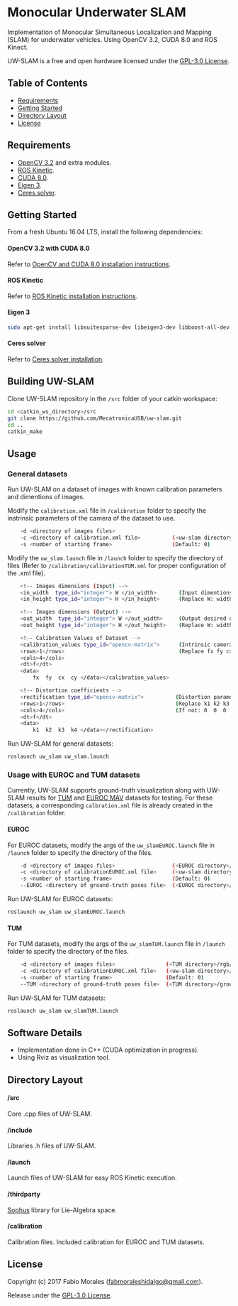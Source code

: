 # Monocular Underwater SLAM

Implementation of Monocular Simultaneous Localization and Mapping (SLAM) for underwater vehicles. Using OpenCV 3.2, CUDA 8.0 and ROS Kinect.

UW-SLAM is a free and open hardware licensed under the [GPL-3.0 License](https://en.wikipedia.org/wiki/GNU_General_Public_License).

## Table of Contents
- [Requirements](#requirements)
- [Getting Started](#getting-started)
- [Directory Layout](#directory-layout)
- [License](#license)

## Requirements

- [OpenCV 3.2](http://opencv.org) and extra modules.
- [ROS Kinetic](http://wiki.ros.org/kinetic/Installation).
- [CUDA 8.0](https://developer.nvidia.com/cuda-toolkit-archive).
- [Eigen 3](http://eigen.tuxfamily.org/index.php?title=Main_Page).
- [Ceres solver](http://ceres-solver.org/).

## Getting Started

From a fresh Ubuntu 16.04 LTS, install the following dependencies:

#### OpenCV 3.2 with CUDA 8.0

Refer to [OpenCV and CUDA 8.0 installation instructions](https://github.com/MecatronicaUSB/uwimageproc/blob/master/INSTALL.md).

#### ROS Kinetic

Refer to [ROS Kinetic installation instructions](http://wiki.ros.org/kinetic/Installation).

#### Eigen 3

```bash
sudo apt-get install libsuitesparse-dev libeigen3-dev libboost-all-dev
```

#### Ceres solver

Refer to [Ceres solver installation](http://ceres-solver.org/installation.html#linux).

## Building UW-SLAM

Clone UW-SLAM repository in the `/src` folder of your catkin workspace:

```bash
cd <catkin_ws_directory>/src
git clone https://github.com/MecatronicaUSB/uw-slam.git
cd ..
catkin_make
```

## Usage

### General datasets

Run UW-SLAM on a dataset of images with known calibration parameters and dimentions of images. 

Modify the `calibration.xml` file in `/calibration` folder to specify the instrinsic parameters of the camera of the dataset to use. 
```bash
    -d <directory of images files>                  
    -c <directory of calibration.xml file>          (<uw-slam directory>/calibration/calibration.xml)
    -s <number of starting frame>                   (Default: 0)
```

Modify the `uw_slam.launch` file in `/launch` folder to specify the directory of files (Refer to `/calibration/calibrationTUM.xml` for proper configuration of the .xml file).
```bash
    <!-- Images dimensions (Input) -->
    <in_width  type_id="integer"> W </in_width>       (Input dimentions of images)
    <in_height type_id="integer"> H </in_height>      (Replace W: width, H: height)

    <!-- Images dimensions (Output) -->
    <out_width  type_id="integer"> W </out_width>     (Output desired dimentions of images)
    <out_height type_id="integer"> H </out_height>    (Replace W: width, H: height)

    <!-- Calibration Values of Dataset -->
    <calibration_values type_id="opencv-matrix">      (Intrinsic camera parameters)
    <rows>1</rows>                                    (Replace fx fy cx cy)
    <cols>4</cols>
    <dt>f</dt>
    <data>
        fx  fy  cx  cy </data></calibration_values> 

    <!-- Distortion coefficients -->
    <rectification type_id="opencv-matrix">          (Distortion parameters, optional)
    <rows>1</rows>                                   (Replace k1 k2 k3 k4)
    <cols>4</cols>                                   (If not: 0  0  0  1)
    <dt>f</dt>  
    <data>
        k1  k2  k3  k4 </data></rectification>
```

Run UW-SLAM for general datasets:
```bash
roslaunch uw_slam uw_slam.launch
```
### Usage with EUROC and TUM datasets

Currently, UW-SLAM supports ground-truth visualization along with UW-SLAM results for [TUM](https://vision.in.tum.de/data/datasets/mono-dataset?redirect=1) and [EUROC MAV](https://projects.asl.ethz.ch/datasets/doku.php?id=kmavvisualinertialdatasets) datasets for testing. For these datasets, a corresponding `calbration.xml` file is already created in the `/calibration` folder.

#### EUROC

For EUROC datasets, modify the args of the `uw_slamEUROC.launch` file in `/launch` folder to specify the directory of the files.
```bash
    -d <directory of images files>                  (<EUROC directory>/mav0/cam0/data/)
    -c <directory of calibrationEUROC.xml file>     (<uw-slam directory>/calibration/calibrationEUROC.xml)
    -s <number of starting frame>                   (Default: 0)
    --EUROC <directory of ground-truth poses file>  (<EUROC directory>/mav0/vic0/data.csv)
```
Run UW-SLAM for EUROC datasets:
```bash
roslaunch uw_slam uw_slamEUROC.launch
```
#### TUM

For TUM datasets, modify the args of the `uw_slamTUM.launch` file in `/launch` folder to specify the directory of the files.
```bash
    -d <directory of images files>                (<TUM directory>/rgb/)
    -c <directory of calibrationEUROC.xml file>   (<uw-slam directory>/calibration/calibrationTUM.xml)
    -s <number of starting frame>                 (Default: 0)
    --TUM <directory of ground-truth poses file>  (<TUM directory>/groundtruth.txt)
```
Run UW-SLAM for TUM datasets:
```bash
roslaunch uw_slam uw_slamTUM.launch
```
## Software Details

- Implementation done in C++ (CUDA optimization in progress).
- Using Rviz as visualization tool.

## Directory Layout

#### /src

Core .cpp files of UW-SLAM.

#### /include

Libraries .h files of UW-SLAM.

#### /launch

Launch files of UW-SLAM for easy ROS Kinetic execution.

#### /thirdparty

[Sophus](https://github.com/strasdat/Sophus) library for Lie-Algebra space. 

#### /calibration

Calibration files. Included calibration for EUROC and TUM datasets.

## License

Copyright (c) 2017 Fabio Morales (<fabmoraleshidalgo@gmail.com>).

Release under the [GPL-3.0 License](LICENSE). 

